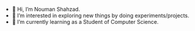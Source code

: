 - 👋 Hi, I’m Nouman Shahzad.
- 👀 I’m interested in exploring new things by doing experiments/projects. 
- 🌱 I’m currently learning as a Student of Computer Science.

